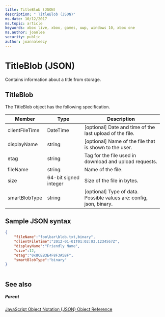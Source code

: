 ```yaml
---
title: TitleBlob (JSON)
description: " TitleBlob (JSON)"
ms.date: 10/12/2017
ms.topic: article
keywords: xbox live, xbox, games, uwp, windows 10, xbox one
ms.author: joanlee
security: public
author: joannaleecy
---
```


# TitleBlob (JSON)
Contains information about a title from storage. 
<a id="ID4EP"></a>

 
## TitleBlob
 
The TitleBlob object has the following specification.
 
| Member| Type| Description| 
| --- | --- | --- | 
| clientFileTime| DateTime| [optional] Date and time of the last upload of the file.| 
| displayName| string| [optional] Name of the file that is shown to the user.| 
| etag| string| Tag for the file used in download and upload requests.| 
| fileName| string| Name of the file.| 
| size| 64-bit signed integer| Size of the file in bytes.| 
| smartBlobType| string| [optional] Type of data. Possible values are: config, json, binary.| 
  
<a id="ID4E6C"></a>

 
## Sample JSON syntax
 

```json
{
    "fileName":"foo\bar\blob.txt,binary",
    "clientFileTime":"2012-01-01T01:02:03.1234567Z",
    "displayName":"Friendly Name",
    "size":12,
    "etag":"0x8CEB3E4F8F3A5BF",
    "smartBlobType":"binary"
}
      
```

  
<a id="ID4EID"></a>

 
## See also
 
<a id="ID4EKD"></a>

 
##### Parent 

[JavaScript Object Notation (JSON) Object Reference](atoc-xboxlivews-reference-json.md)

   